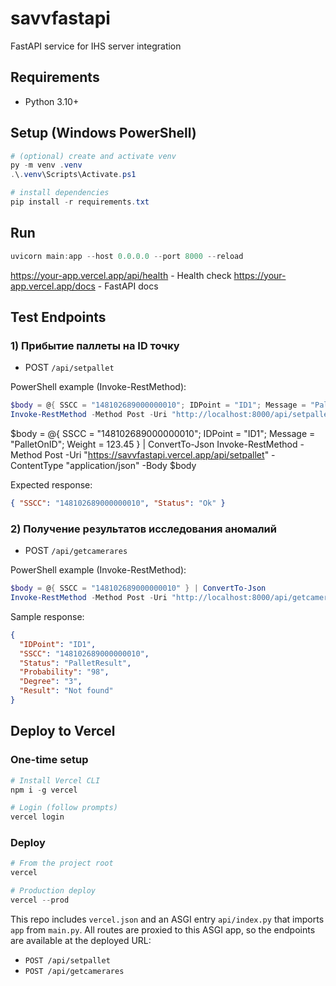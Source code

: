# savvfastapi
FastAPI service for IHS server integration

## Requirements
- Python 3.10+

## Setup (Windows PowerShell)
```powershell
# (optional) create and activate venv
py -m venv .venv
.\.venv\Scripts\Activate.ps1

# install dependencies
pip install -r requirements.txt
```

## Run
```powershell
uvicorn main:app --host 0.0.0.0 --port 8000 --reload
```
https://your-app.vercel.app/api/health - Health check
https://your-app.vercel.app/docs - FastAPI docs
## Test Endpoints

### 1) Прибытие паллеты на ID точку
- POST `/api/setpallet`

PowerShell example (Invoke-RestMethod):
```powershell
$body = @{ SSCC = "148102689000000010"; IDPoint = "ID1"; Message = "PalletOnID"; Weight = 123.45 } | ConvertTo-Json
Invoke-RestMethod -Method Post -Uri "http://localhost:8000/api/setpallet" -ContentType "application/json" -Body $body
```
$body = @{ SSCC = "148102689000000010"; IDPoint = "ID1"; Message = "PalletOnID"; Weight = 123.45 } | ConvertTo-Json
Invoke-RestMethod -Method Post -Uri "https://savvfastapi.vercel.app/api/setpallet" -ContentType "application/json" -Body $body

Expected response:
```json
{ "SSCC": "148102689000000010", "Status": "Ok" }
```

### 2) Получение результатов исследования аномалий
- POST `/api/getcamerares`

PowerShell example (Invoke-RestMethod):
```powershell
$body = @{ SSCC = "148102689000000010" } | ConvertTo-Json
Invoke-RestMethod -Method Post -Uri "http://localhost:8000/api/getcamerares" -ContentType "application/json" -Body $body
```

Sample response:
```json
{
  "IDPoint": "ID1",
  "SSCC": "148102689000000010",
  "Status": "PalletResult",
  "Probability": "98",
  "Degree": "3",
  "Result": "Not found"
}
```

## Deploy to Vercel

### One-time setup
```powershell
# Install Vercel CLI
npm i -g vercel

# Login (follow prompts)
vercel login
```

### Deploy
```powershell
# From the project root
vercel

# Production deploy
vercel --prod
```

This repo includes `vercel.json` and an ASGI entry `api/index.py` that imports `app` from `main.py`. All routes are proxied to this ASGI app, so the endpoints are available at the deployed URL:
- `POST /api/setpallet`
- `POST /api/getcamerares`
